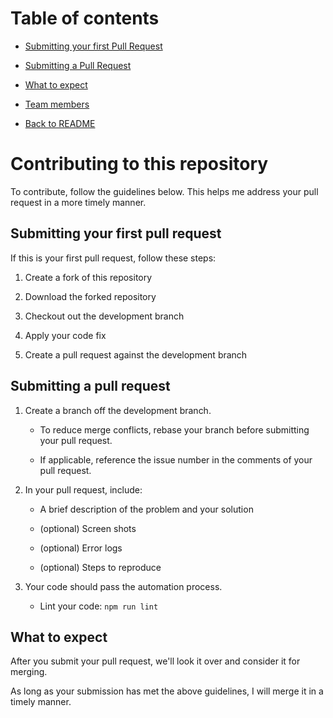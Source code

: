 # Table of contents

- [Submitting your first Pull Request ](#submitting-your-first-Pull-request)

- [Submitting a Pull Request ](#submitting-a-Pull-request)

- [What to expect](#what-to-expect)

- [Team members](#SFRA-team-members)

- [Back to README](./README.md)

# Contributing to this repository

To contribute, follow the guidelines below. This helps me address your pull request in a more timely manner.

## Submitting your first pull request
If this is your first pull request, follow these steps:

  1. Create a fork of this repository

  2. Download the forked repository

  3. Checkout out the development branch

  4. Apply your code fix

  5. Create a pull request against the development branch

## Submitting a pull request
  1. Create a branch off the development branch.

       * To reduce merge conflicts, rebase your branch before submitting your pull request.

       * If applicable, reference the issue number in the comments of your pull request.

  2. In your pull request, include:

       * A brief description of the problem and your solution

       * (optional) Screen shots

       * (optional) Error logs

       * (optional) Steps to reproduce


  3. Your code should pass the automation process.

       * Lint your code:
         `npm run lint`


## What to expect

After you submit your pull request, we'll look it over and consider it for merging.

As long as your submission has met the above guidelines, I will merge it in a timely manner.
